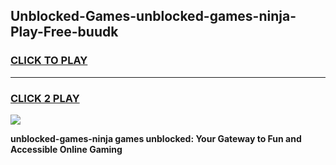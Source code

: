 
## Unblocked-Games-unblocked-games-ninja-Play-Free-buudk
<h3>
<a href="https://premium76.site?title=unblocked-games-ninja&ref=20A">CLICK TO PLAY</a></h3>
<hr>

<h3>
<a href="https://premium76.site?title=unblocked-games-ninja&ref=20A">CLICK 2 PLAY</a>
  
</h3>

<a href="https://premium76.site?title=unblocked-games-ninja&ref=20A"><img src="https://clearcache.store/games.png"></a>


**unblocked-games-ninja games unblocked: Your Gateway to Fun and Accessible Online Gaming**
